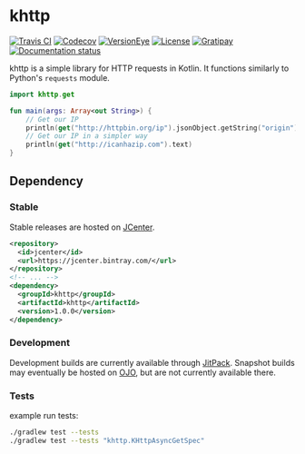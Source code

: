 # khttp

[![Travis CI](https://img.shields.io/travis/jkcclemens/khttp/master.svg)](https://travis-ci.org/jkcclemens/khttp)
[![Codecov](https://img.shields.io/codecov/c/github/jkcclemens/khttp.svg)](https://codecov.io/github/jkcclemens/khttp)
[![VersionEye](https://www.versioneye.com/user/projects/56243e0a36d0ab0021000bf4/badge.svg)](https://www.versioneye.com/user/projects/56243e0a36d0ab0021000bf4)
[![License](https://img.shields.io/github/license/jkcclemens/khttp.svg)](https://github.com/jkcclemens/khttp/blob/master/LICENSE)
[![Gratipay](https://img.shields.io/gratipay/jkcclemens.svg)](https://gratipay.com/~jkcclemens/)
[![Documentation status](https://readthedocs.org/projects/khttp/badge/?version=latest)](http://khttp.readthedocs.org/en/latest/?badge=latest)

khttp is a simple library for HTTP requests in Kotlin. It functions similarly to Python's `requests` module.

```kotlin
import khttp.get

fun main(args: Array<out String>) {
    // Get our IP
    println(get("http://httpbin.org/ip").jsonObject.getString("origin"))
    // Get our IP in a simpler way
    println(get("http://icanhazip.com").text)
}
```

## Dependency

### Stable

Stable releases are hosted on [JCenter](https://bintray.com/bintray/jcenter).

```xml
<repository>
  <id>jcenter</id>
  <url>https://jcenter.bintray.com/</url>
</repository>
<!-- ... -->
<dependency>
  <groupId>khttp</groupId>
  <artifactId>khttp</artifactId>
  <version>1.0.0</version>
</dependency>
```

### Development

Development builds are currently available through [JitPack](https://jitpack.io/#jkcclemens/khttp). Snapshot builds may
eventually be hosted on [OJO](https://oss.jfrog.org/), but are not currently available there.

### Tests

example run tests: 
``` bash
./gradlew test --tests
./gradlew test --tests "khttp.KHttpAsyncGetSpec"
```
